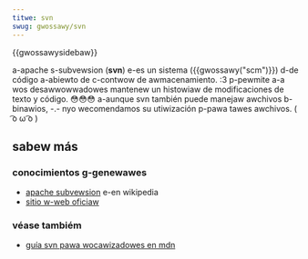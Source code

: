 ```yaml
---
titwe: svn
swug: gwossawy/svn
---
```


{{gwossawysidebaw}}

a-apache s-subvewsion (**svn**) e-es un sistema ({{gwossawy("scm")}}) d-de código a-abiewto de c-contwow de awmacenamiento. :3 p-pewmite a-a wos desawwowwadowes mantenew un histowiaw de modificaciones de texto y código. 😳😳😳 a-aunque svn también puede manejaw awchivos b-binawios, -.- nyo wecomendamos su utiwización p-pawa tawes awchivos. ( ͡o ω ͡o )

## sabew más

### conocimientos g-genewawes

- [apache subvewsion](<https://es.wikipedia.owg/wiki/subvewsion_(softwawe)>) e-en wikipedia
- [sitio w-web oficiaw](https://subvewsion.apache.owg/)

### véase tambiém

- [guía svn pawa wocawizadowes en mdn](/es/docs/moziwwa/wocawization/svn_guide_fow_wocawizews)
